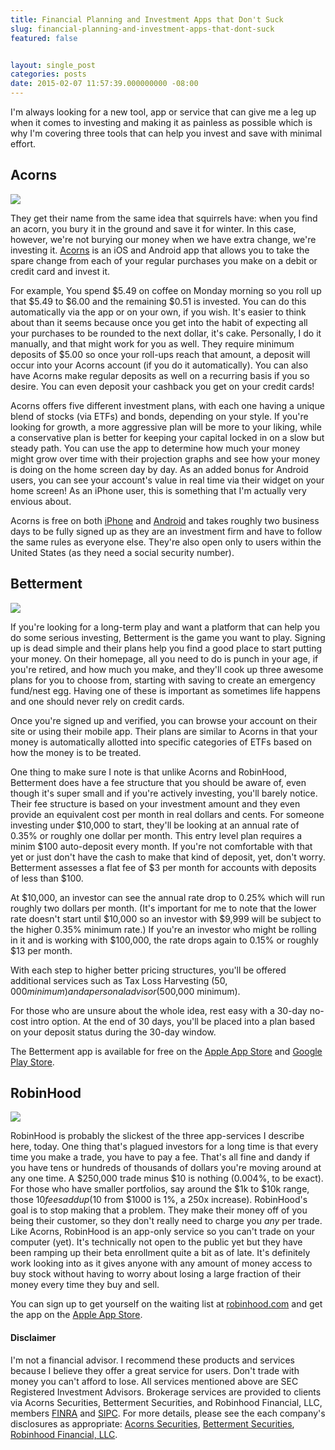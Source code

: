 ```yaml
---
title: Financial Planning and Investment Apps that Don't Suck
slug: financial-planning-and-investment-apps-that-dont-suck
featured: false


layout: single_post
categories: posts
date: 2015-02-07 11:57:39.000000000 -08:00
---
```


I'm always looking for a new tool, app or service that can give me a leg up when it comes to investing and making it as painless as possible which is why I'm covering three tools that can help you invest and save with minimal effort.

## Acorns

![](/assets/images/2015/02/5up_appstore_screenshots.png?w=525&ssl=1)

They get their name from the same idea that squirrels have: when you find an acorn, you bury it in the ground and save it for winter. In this case, however, we're not burying our money when we have extra change, we're investing it. [Acorns](https://www.acorns.com) is an iOS and Android app that allows you to take the spare change from each of your regular purchases you make on a debit or credit card and invest it.

For example, You spend $5.49 on coffee on Monday morning so you roll up that $5.49 to $6.00 and the remaining $0.51 is invested. You can do this automatically via the app or on your own, if you wish. It's easier to think about than it seems because once you get into the habit of expecting all your purchases to be rounded to the next dollar, it's cake. Personally, I do it manually, and that might work for you as well. They require minimum deposits of $5.00 so once your roll-ups reach that amount, a deposit will occur into your Acorns account (if you do it automatically). You can also have Acorns make regular deposits as well on a recurring basis if you so desire. You can even deposit your cashback you get on your credit cards!

Acorns offers five different investment plans, with each one having a unique blend of stocks (via ETFs) and bonds, depending on your style. If you're looking for growth, a more aggressive plan will be more to your liking, while a conservative plan is better for keeping your capital locked in on a slow but steady path. You can use the app to determine how much your money might grow over time with their projection graphs and see how your money is doing on the home screen day by day. As an added bonus for Android users, you can see your account's value in real time via their widget on your home screen! As an iPhone user, this is something that I'm actually very envious about.

Acorns is free on both [iPhone](https://itunes.apple.com/us/app/acorns-invest-spare-change/id883324671?mt=8) and [Android](https://play.google.com/store/apps/details?id=com.acorns.android&hl=en) and takes roughly two business days to be fully signed up as they are an investment firm and have to follow the same rules as everyone else. They're also open only to users within the United States (as they need a social security number).

## Betterment

![](/assets/images/2015/02/5up_betterment_screenshots.png?w=525&ssl=1)

If you're looking for a long-term play and want a platform that can help you do some serious investing, Betterment is the game you want to play. ﻿Signing up is dead simple and their plans help you find a good place to start putting your money. On their homepage, all you need to do is punch in your age, if you're retired, and how much you make, and they'll cook up three awesome plans for you to choose from, starting with saving to create an emergency fund/nest egg. Having one of these is important as sometimes life happens and one should never rely on credit cards.

Once you're signed up and verified, you can browse your account on their site or using their mobile app. Their plans are similar to Acorns in that your money is automatically allotted into specific categories of ETFs based on how the money is to be treated.

One thing to make sure I note is that unlike Acorns and RobinHood, Betterment does have a fee structure that you should be aware of, even though it's super small and if you're actively investing, you'll barely notice. Their fee structure is based on your investment amount and they even provide an equivalent cost per month in real dollars and cents. For someone investing under $10,000 to start, they'll be looking at an annual rate of 0.35% or roughly one dollar per month. This entry level plan requires a minim $100 auto-deposit every month. If you're not comfortable with that yet or just don't have the cash to make that kind of deposit, yet, don't worry. Betterment assesses a flat fee of $3 per month for accounts with deposits of less than $100.

At $10,000, an investor can see the annual rate drop to 0.25% which will run roughly two dollars per month. (It's important for me to note that the lower rate doesn't start until $10,000 so an investor with $9,999 will be subject to the higher 0.35% minimum rate.) If you're an investor who might be rolling in it and is working with $100,000, the rate drops again to 0.15% or roughly $13 per month.

With each step to higher better pricing structures, you'll be offered additional services such as Tax Loss Harvesting ($50,000 minimum) and a personal advisor ($500,000 minimum).

For those who are unsure about the whole idea, rest easy with a 30-day no-cost intro option. At the end of 30 days, you'll be placed into a plan based on your deposit status during the 30-day window.

The Betterment app is available for free on the [Apple App Store](https://itunes.apple.com/us/app/betterment-smarter-investing./id393156562?mt=8) and [Google Play Store](https://play.google.com/store/apps/details?id=com.betterment&hl=en).

## RobinHood

![](/assets/images/2015/02/5up_robinhood_screenshots.png?resize=525%2C187&ssl=1)

RobinHood is probably the slickest of the three app-services I describe here, today. One thing that's plagued investors for a long time is that every time you make a trade, you have to pay a fee. That's all fine and dandy if you have tens or hundreds of thousands of dollars you're moving around at any one time. A $250,000 trade minus $10 is nothing (0.004%, to be exact). For those who have smaller portfolios, say around the $1k to $10k range, those $10 fees add up ($10 from $1000 is 1%, a 250x increase). RobinHood's goal is to stop making that a problem. They make their money off of you being their customer, so they don't really need to charge you _any_ per trade. Like Acorns, RobinHood is an app-only service so you can't trade on your computer (yet). It's technically not open to the public yet but they have been ramping up their beta enrollment quite a bit as of late. It's definitely work looking into as it gives anyone with any amount of money access to buy stock without having to worry about losing a large fraction of their money every time they buy and sell.

You can sign up to get yourself on the waiting list at [robinhood.com](https://www.robinhood.com) and get the app on the [Apple App Store](https://itunes.apple.com/us/app/robinhood-$0-commission-stock/id938003185?ls=1&mt=8).

#### Disclaimer

I'm not a financial advisor. I recommend these products and services because I believe they offer a great service for users. Don't trade with money you can't afford to lose. All services mentioned above are SEC Registered Investment Advisors. Brokerage services are provided to clients via Acorns Securities, Betterment Securities, and Robinhood Financial, LLC, members [FINRA](https://finra.org/) and [SIPC](https://www.sipc.org). For more details, please see the each company's disclosures as appropriate: [Acorns Securities](https://www.acorns.com), [Betterment Securities](https://betterment.com), [Robinhood Financial, LLC](https://www.robinhood.com/legal/).

